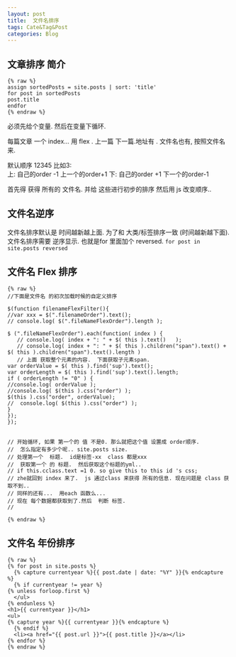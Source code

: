```yaml
---
layout: post
title:  文件名排序
tags: Cate&Tag&Post
categories: Blog
---
```


## 文章排序 简介
	{% raw %}
	assign sortedPosts = site.posts | sort: 'title'
	for post in sortedPosts
	post.title 
	endfor
	{% endraw %}

必须先给个变量.
然后在变量下循环.

每篇文章 一个 index…
用 flex .  上一篇 下一篇.地址有 . 文件名也有,
按照文件名来.


默认顺序 12345
比如3:  
上: 自己的order -1 上一个的order+1
下: 自己的order +1 下一个的order-1


首先得 获得 所有的 文件名. 
并给 这些进行初步的排序
然后用 js 改变顺序..





## 文件名逆序
文件名排序默认是 时间越新越上面.
为了和 大类/标签排序一致 (时间越新越下面).
文件名排序需要 逆序显示. 也就是for 里面加个 reversed.
`for post in site.posts reversed`







## 文件名 Flex 排序
	{% raw %}
	//下面是文件名 的初次加载时候的自定义排序
	
	$(function filenameFlexFilter(){
	//var xxx = $(".filenameOrder").text();
	// console.log( $(".fileNameFlexOrder").length );
	
	$ (".fileNameFlexOrder").each(function( index ) {
	   // console.log( index + ": " + $( this ).text()   );               
	   // console.log( index + ": " + $( this ).children("span").text() + $( this ).children("span").text().length )
	   // 上面 获取整个元素的内容.  下面获取子元素span. 
	var orderValue = $( this ).find('sup').text();
	var orderLength = $( this ).find('sup').text().length;
	if ( orderLength != "0" ) {
	//console.log( orderValue );
	//console.log( $(this ).css("order") );
	$(this ).css("order", orderValue); 
	//  console.log( $(this ).css("order") );
	}
	});
	});
	
	
	// 开始循环, 如果 第一个的 值 不是0. 那么就把这个值 设置成 order顺序.
	//  怎么指定有多少个呢.. site.posts size.
	// 处理第一个  标题.  id是标签-xx  class 都是xxx
	//  获取第一个 的 标题.  然后获取这个标题的yml..
	// if this.cclass.text =1 0. so give this to this id 's css;
	// zhe就回到 index 来了.  js 通过class 来获得 所有的信息. 现在问题是 class 获取不到..
	// 同样的还有...  用each 函数么...
	// 现在 每个数据都获取到了.然后  判断 标签.
	//
	
	{% endraw %}






## 文件名 年份排序
	{% raw %}
	{% for post in site.posts %}
	  {% capture currentyear %}{{ post.date | date: "%Y" }}{% endcapture %}
	  {% if currentyear != year %}
	{% unless forloop.first %}
	  </ul>
	{% endunless %}
	<h1>{{ currentyear }}</h1>
	<ul>
	{% capture year %}{{ currentyear }}{% endcapture %}
	  {% endif %}
	  <li><a href="{{ post.url }}">{{ post.title }}</a></li>
	{% endfor %}
	{% endraw %}







